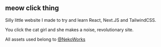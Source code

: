 ## meow click thing

Silly little website I made to try and learn React, Next.JS and TailwindCSS.

You click the cat girl and she makes a noise, revolutionary site.

All assets used belong to [@NekoWorks](https://twitter.com/nekopara_pr)
